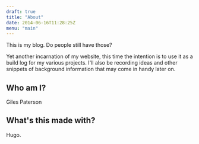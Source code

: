```yaml
---
draft: true
title: "About"
date: 2014-06-16T11:28:25Z
menu: "main"
---
```


This is my blog. Do people still have those?

Yet another incarnation of my website, this time the intention is to use it as a build log for my various projects. I'll also be recording ideas and other snippets of background information that may come in handy later on.

## Who am I?
Giles Paterson

## What's this made with?
Hugo.
